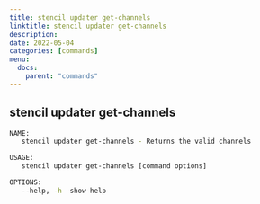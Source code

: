 ```yaml
---
title: stencil updater get-channels
linktitle: stencil updater get-channels
description: 
date: 2022-05-04
categories: [commands]
menu:
  docs:
    parent: "commands"
---
```


## stencil updater get-channels

```bash
NAME:
   stencil updater get-channels - Returns the valid channels

USAGE:
   stencil updater get-channels [command options]

OPTIONS:
   --help, -h  show help

```
